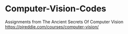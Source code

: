 # Computer-Vision-Codes
Assignments from The Ancient Secrets Of Computer Vision https://pjreddie.com/courses/computer-vision/
